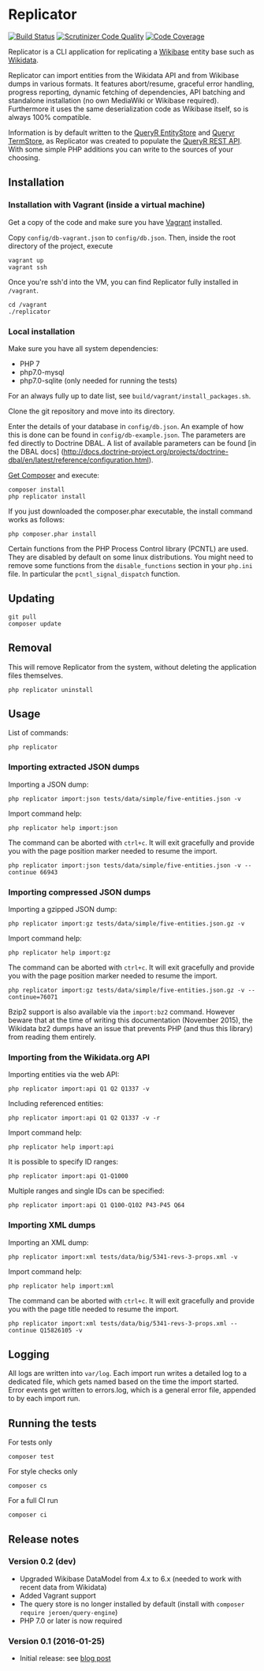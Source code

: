 # Replicator

[![Build Status](https://secure.travis-ci.org/JeroenDeDauw/Replicator.png?branch=master)](http://travis-ci.org/JeroenDeDauw/Replicator)
[![Scrutinizer Code Quality](https://scrutinizer-ci.com/g/JeroenDeDauw/Replicator/badges/quality-score.png?b=master)](https://scrutinizer-ci.com/g/JeroenDeDauw/Replicator/?branch=master)
[![Code Coverage](https://scrutinizer-ci.com/g/JeroenDeDauw/Replicator/badges/coverage.png?b=master)](https://scrutinizer-ci.com/g/JeroenDeDauw/Replicator/?branch=master)

Replicator is a CLI application for replicating a [Wikibase](http://wikiba.se/) entity base
such as [Wikidata](https://www.wikidata.org).

Replicator can import entities from the Wikidata API and from Wikibase dumps in various formats.
It features abort/resume, graceful error handling, progress reporting, dynamic fetching of
dependencies, API batching and standalone installation (no own MediaWiki or Wikibase required).
Furthermore it uses the same deserialization code as Wikibase itself, so is always 100% compatible.

Information is by default written to the
[QueryR EntityStore](https://www.entropywins.wtf/blog/2015/11/14/entitystore-and-termstore-for-wikibasewikidata/)
and [Queryr TermStore](https://www.entropywins.wtf/blog/2015/11/14/entitystore-and-termstore-for-wikibasewikidata/),
as Replicator was created to populate the [QueryR REST API](http://queryr.wmflabs.org/about/).
With some simple PHP additions you can write to the sources of your choosing.

## Installation

### Installation with Vagrant (inside a virtual machine)

Get a copy of the code and make sure you have [Vagrant](https://www.vagrantup.com/) installed.

Copy `config/db-vagrant.json` to `config/db.json`. Then, inside the root directory of the project, execute

    vagrant up
    vagrant ssh
    
Once you're ssh'd into the VM, you can find Replicator fully installed in `/vagrant`.

    cd /vagrant
    ./replicator

### Local installation

Make sure you have all system dependencies:

* PHP 7
* php7.0-mysql
* php7.0-sqlite (only needed for running the tests)

For an always fully up to date list, see `build/vagrant/install_packages.sh`.

Clone the git repository and move into its directory.

Enter the details of your database in `config/db.json`. An example of how this is done
can be found in `config/db-example.json`. The parameters are fed directly to Doctrine
DBAL. A list of available parameters can be found [in the DBAL docs]
(http://docs.doctrine-project.org/projects/doctrine-dbal/en/latest/reference/configuration.html).

[Get Composer](https://getcomposer.org/download/) and execute:

    composer install
    php replicator install

If you just downloaded the composer.phar executable, the install command works as follows:

    php composer.phar install

Certain functions from the PHP Process Control library (PCNTL) are used. They are disabled
by default on some linux distributions. You might need to remove some functions from the
`disable_functions` section in your `php.ini` file. In particular the `pcntl_signal_dispatch`
function.

## Updating

    git pull
    composer update

## Removal

This will remove Replicator from the system, without deleting the application files themselves.

    php replicator uninstall

## Usage

List of commands:

    php replicator

### Importing extracted JSON dumps

Importing a JSON dump:

    php replicator import:json tests/data/simple/five-entities.json -v

Import command help:

    php replicator help import:json

The command can be aborted with `ctrl+c`. It will exit gracefully and provide you
with the page position marker needed to resume the import.

    php replicator import:json tests/data/simple/five-entities.json -v --continue 66943

### Importing compressed JSON dumps

Importing a gzipped JSON dump:

    php replicator import:gz tests/data/simple/five-entities.json.gz -v

Import command help:

    php replicator help import:gz

The command can be aborted with `ctrl+c`. It will exit gracefully and provide you
with the page position marker needed to resume the import.

    php replicator import:gz tests/data/simple/five-entities.json.gz -v --continue=76071

Bzip2 support is also available via the `import:bz2` command. However beware that at the time
of writing this documentation (November 2015), the Wikidata bz2 dumps have an issue that
prevents PHP (and thus this library) from reading them entirely.

### Importing from the Wikidata.org API

Importing entities via the web API:

    php replicator import:api Q1 Q2 Q1337 -v
    
Including referenced entities:

    php replicator import:api Q1 Q2 Q1337 -v -r

Import command help:

    php replicator help import:api

It is possible to specify ID ranges:

    php replicator import:api Q1-Q1000

Multiple ranges and single IDs can be specified:

    php replicator import:api Q1 Q100-Q102 P43-P45 Q64

### Importing XML dumps

Importing an XML dump:

    php replicator import:xml tests/data/big/5341-revs-3-props.xml -v

Import command help:

    php replicator help import:xml

The command can be aborted with `ctrl+c`. It will exit gracefully and provide you
with the page title needed to resume the import.

    php replicator import:xml tests/data/big/5341-revs-3-props.xml --continue Q15826105 -v

## Logging

All logs are written into `var/log`. Each import run writes a detailed log to a dedicated file,
which gets named based on the time the import started. Error events get written to errors.log,
which is a general error file, appended to by each import run.

## Running the tests

For tests only

    composer test

For style checks only

	composer cs

For a full CI run

	composer ci


## Release notes

### Version 0.2 (dev)

* Upgraded Wikibase DataModel from 4.x to 6.x (needed to work with recent data from Wikidata)
* Added Vagrant support
* The query store is no longer installed by default (install with `composer require jeroen/query-engine`)
* PHP 7.0 or later is now required

### Version 0.1 (2016-01-25)

* Initial release: see [blog post](https://www.entropywins.wtf/blog/2016/01/25/replicator-a-cli-tool-for-wikidata/)